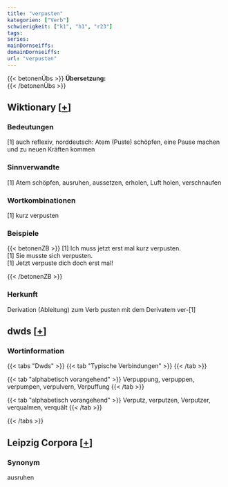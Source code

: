 ```yaml
---
title: "verpusten"
kategorien: ["Verb"]
schwierigkeit: ["k1", "h1", "r23"]
tags:
series:
mainDornseiffs:
domainDornseiffs:
url: "verpusten"
---
```


{{< betonenÜbs >}}
**Übersetzung:**  
{{< /betonenÜbs >}}

## Wiktionary [[+](https://de.wiktionary.org/wiki/verpusten)]

### Bedeutungen
[1] auch reflexiv, norddeutsch: Atem (Puste) schöpfen, eine Pause machen und zu neuen Kräften kommen  

### Sinnverwandte
[1] Atem schöpfen, ausruhen, aussetzen, erholen, Luft holen, verschnaufen  

### Wortkombinationen
[1] kurz verpusten  

### Beispiele
{{< betonenZB >}}
[1] Ich muss jetzt erst mal kurz verpusten.  
[1] Sie musste sich verpusten.  
[1] Jetzt verpuste dich doch erst mal!  

{{< /betonenZB >}}
### Herkunft
Derivation (Ableitung) zum Verb pusten mit dem Derivatem ver-[1]  



## dwds [[+](https://www.dwds.de/wb/verpusten)]

### Wortinformation
{{< tabs "Dwds" >}}
{{< tab "Typische Verbindungen" >}}
{{< /tab >}}

{{< tab "alphabetisch vorangehend" >}}
Verpuppung, verpuppen, verpumpen, verpulvern, Verpuffung
{{< /tab >}}

{{< tab "alphabetisch vorangehend" >}}
Verputz, verputzen, Verputzer, verqualmen, verquält
{{< /tab >}}

{{< /tabs >}}

## Leipzig Corpora [[+](https://corpora.uni-leipzig.de/en/res?word=verpusten&corpusId=deu_newscrawl-public_2018)]


### Synonym
ausruhen

